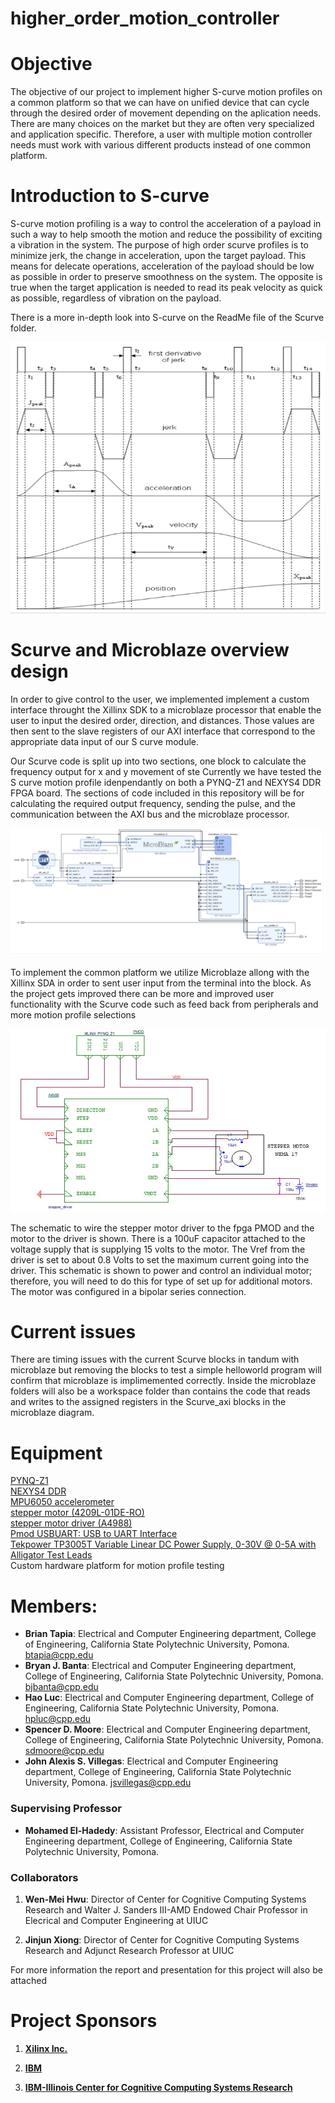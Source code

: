 # higher_order_motion_controller
# Objective
The objective of our project to implement higher S-curve motion profiles on a common platform so that we can have on unified device that can cycle through the desired order of movement depending on the aplication needs. There are many choices on the market but they are often very specialized and application specific. Therefore, a user with multiple motion controller needs must work with various different products instead of one common platform. 

# Introduction to S-curve 
S-curve motion profiling is a way to control the acceleration of a payload in such a way to help smooth the motion and reduce the possibility of exciting a vibration in the system. The purpose of high order scurve profiles is to minimize jerk, the change in acceleration, upon the target payload. This means for delecate operations, acceleration of the payload should be low as possible in order to preserve smoothness on the system. The opposite is true when the target application is needed to read its peak velocity as quick as possible, regardless of vibration on the payload. 

There is a more in-depth look into S-curve on the ReadMe file of the Scurve folder.
<p align="center">
<img src="https://github.com/Reconfigurable-Computing-CalPoly-Pomona/higher_oder_motion_controller/blob/master/images/S_curve_diagram.PNG"> 

# Scurve and Microblaze overview design 
In order to give control to the user, we implemented  implement a custom interface throught the Xillinx SDK to a microblaze processor that enable the user to input the desired order, direction, and distances. Those values are then sent to the slave registers of our AXI interface that correspond to the appropriate data input of our S curve module.

Our Scurve code is split up into two sections, one block to calculate the frequency output for x and y movement of ste
Currently we have tested the S curve motion profile idenpendantly on both a PYNQ-Z1 and NEXYS4 DDR FPGA board. The sections of code included in this repository will be for calculating the required output frequency, sending the pulse, and the communication between the AXI bus and the microblaze processor. 

<p align="center">
<img src="https://github.com/Reconfigurable-Computing-CalPoly-Pomona/higher_oder_motion_controller/blob/master/images/MB_Block_diagram.PNG"> 
  
To implement the common platform we utilize Microblaze allong with the Xillinx SDA in order to sent user input from the terminal into the block. As the project gets improved there can be more and improved user functionality with the Scurve code such as feed back from peripherals and more motion profile selections

<p align="center">
<img src="https://github.com/Reconfigurable-Computing-CalPoly-Pomona/higher_oder_motion_controller/blob/master/images/Motor_Schematic.PNG"> 
  
The schematic to wire the stepper motor driver to the fpga PMOD and the motor to the driver is shown. There is a 100uF capacitor attached to the voltage supply that is supplying 15 volts to the motor. The Vref from the driver is set to about 0.8 Volts to set the maximum current going into the driver. This schematic is shown to power and control an individual motor; therefore, you will need to do this for type of set up for additional motors. The motor was configured in a bipolar series connection. 

# Current issues
There are timing issues with the current Scurve blocks in tandum with microblaze but removing the blocks to test a simple helloworld program will confirm that microblaze is implimemented correctly. Inside the microblaze folders will also be a workspace folder than contains the code that reads and writes to the assigned registers in the Scurve_axi blocks in the microblaze diagram.

# Equipment 
[PYNQ-Z1](https://store.digilentinc.com/pynq-z1-python-productivity-for-zynq-7000-arm-fpga-soc/)  
[NEXYS4 DDR](https://reference.digilentinc.com/reference/programmable-logic/nexys-4-ddr/start)    
[MPU6050 accelerometer](https://invensense.tdk.com/products/motion-tracking/6-axis/mpu-6050/)   
[stepper motor (4209L-01DE-RO)](4209L-01DE-RO%20datasheet.pdf)  
[stepper motor driver (A4988)](A4988.pdf)  
[Pmod USBUART: USB to UART Interface](pmodusbuart_rm.pdf)  
[Tekpower TP3005T Variable Linear DC Power Supply, 0-30V @ 0-5A with Alligator Test Leads ](https://tekpower.us/tp3003t-tp3005t-tp5003tmanual.html )  
Custom hardware platform for motion profile testing  

# Members:
- **Brian Tapia**: Electrical and Computer Engineering department, College of Engineering, California State Polytechnic University, Pomona. btapia@cpp.edu  
- **Bryan J. Banta**: Electrical and Computer Engineering department, College of Engineering, California State Polytechnic University, Pomona. bjbanta@cpp.edu   
- **Hao Luc**: Electrical and Computer Engineering department, College of Engineering, California State Polytechnic University, Pomona. hpluc@cpp.edu   
- **Spencer D. Moore**: Electrical and Computer Engineering department, College of Engineering, California State Polytechnic University, Pomona. sdmoore@cpp.edu  
- **John Alexis S. Villegas**: Electrical and Computer Engineering department, College of Engineering, California State Polytechnic University, Pomona. jsvillegas@cpp.edu   

### Supervising Professor
- **Mohamed El-Hadedy**: Assistant Professor, Electrical and Computer Engineering department, College of Engineering, California State Polytechnic University, Pomona.

### Collaborators

1. **Wen-Mei Hwu**: Director of Center for Cognitive Computing Systems Research and Walter J. Sanders III-AMD Endowed Chair Professor in Elecrical and Computer Engineering at UIUC

2. **Jinjun Xiong**: Director of Center for Cognitive Computing Systems Research and Adjunct Research Professor at UIUC


For more information the report and presentation for this project will also be attached

# Project Sponsors 

1. **[Xilinx Inc.](https://www.xilinx.com/)**

2. **[IBM](https://www.ibm.com)**

3. **[IBM-Illinois Center for Cognitive Computing Systems Research](https://www.c3sr.com/)**
